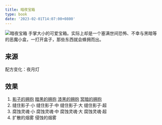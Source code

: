 ```yaml
---
title: 暗夜宝箱
type: book
date: '2023-02-01T14:07:00+0800'
---
```


![暗夜宝箱](../暗夜宝箱.webp)
手掌大小的可爱宝箱。实际上却是一个塞满世间恐怖、不幸与黑暗等的恶魔小盒，一打开盒子，那些东西就会蜂拥而出。

## 来源

配方变化：夜月灯

## 效果

1. [影子的拥抱](/docs/效果/影子的拥抱) [暗黑的拥抱](/docs/效果/暗黑的拥抱) [漆黑的拥抱](/docs/效果/漆黑的拥抱) [冥暗的拥抱](/docs/效果/冥暗的拥抱)
2. 缝住影子·小 缝住影子·中 缝住影子·大 缝住影子·超
3. 腐蚀灵魂·小 腐蚀灵魂·中 腐蚀灵魂·大 腐蚀灵魂·超
4. 扩散的烟雾 侵蚀的烟雾